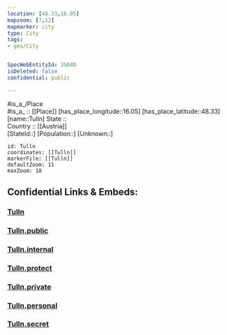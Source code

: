 ```yaml
---
location: [48.33,16.05] 
mapzoom: [7,12] 
mapmarker: city 
type: City
tags:
- geo/City


SpocWebEntityId: 35040
isDeleted: false
confidential: public

---
```

#is_a_/Place  
#is_a_ :: [[Place]] 
[has_place_longitude::16.05] 
[has_place_latitude::48.33] 
[name::Tulln] 
State ::  
Country :: [[Austria]]  
[StateId::] 
[Population::] 
[Unknown::] 


```leaflet
id: Tulln
coordinates: [[Tulln]] 
markerFile: [[Tulln]] 
defaultZoom: 11 
maxZoom: 18
```


## Confidential Links & Embeds: 

### [Tulln](/_Standards/Earth/Continent/Europe/Europe~Central/Austria/Austrias_States/Niederösterreich/City/Tulln.md) 

### [Tulln.public](/_public/Earth/Continent/Europe/Europe~Central/Austria/Austrias_States/Niederösterreich/City/Tulln.public.md) 

### [Tulln.internal](/_internal/Earth/Continent/Europe/Europe~Central/Austria/Austrias_States/Niederösterreich/City/Tulln.internal.md) 

### [Tulln.protect](/_protect/Earth/Continent/Europe/Europe~Central/Austria/Austrias_States/Niederösterreich/City/Tulln.protect.md) 

### [Tulln.private](/_private/Earth/Continent/Europe/Europe~Central/Austria/Austrias_States/Niederösterreich/City/Tulln.private.md) 

### [Tulln.personal](/_personal/Earth/Continent/Europe/Europe~Central/Austria/Austrias_States/Niederösterreich/City/Tulln.personal.md) 

### [Tulln.secret](/_secret/Earth/Continent/Europe/Europe~Central/Austria/Austrias_States/Niederösterreich/City/Tulln.secret.md)

